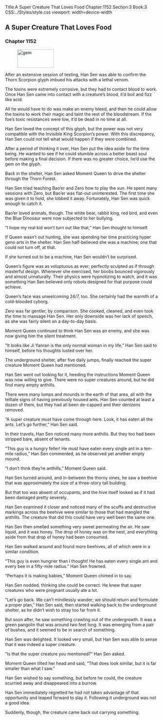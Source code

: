 Title:A Super Creature That Loves Food 
Chapter:1152 
Section:3 
Book:3 
CSS:../Styles/style.css 
viewport: width=device-width
  
## A Super Creature That Loves Food
### Chapter 1152
  
<figure>
	<img src="../Images/gem.gif" alt="gem" id="gem" width="120" height="60" />
</figure>
  

  
After an extensive session of testing, Han Sen was able to confirm the Thorn Scorpion glyph imbued his attacks with a lethal venom.

The toxins were extremely corrosive, but they had to contact blood to work. Once Han Sen came into contact with a creature’s blood, it’d boil and fizz like acid.

All he would have to do was make an enemy bleed, and then he could allow the toxins to work their magic and taint the rest of the bloodstream. If the foe’s toxic resistances were low, it’d be dead in no time at all.

Han Sen loved the concept of this glyph, but the power was not very compatible with the Invisible King Scorpion’s power. With this discrepancy, Han Sen could not tell what would happen if they were combined.

After a period of thinking it over, Han Sen put the idea aside for the time being. He wanted to see if he could stumble across a better beast soul before making a final decision. If there was no greater choice, he’d use the gem on the glyph.

Back in the shelter, Han Sen asked Moment Queen to drive the shelter through the Thorn Forest.

Han Sen tried teaching Bao’er and Zero how to play the xun. He spent many sessions with Zero, but Bao’er was flat-out uninterested. The first time she was given it to hold, she lobbed it away. Fortunately, Han Sen was quick enough to catch it.

Bao’er loved animals, though. The white bear, rabbit king, red bird, and even the Blue Dinosaur were now subjected to her bullying.

“I hope my real kid won’t turn out like that,” Han Sen thought to himself.

If Queen wasn’t out hunting, she was spending her time practicing hyper geno arts in the shelter. Han Sen half-believed she was a machine; one that could not turn off, at that.

If she turned out to be a machine, Han Sen wouldn’t be surprised.

Queen’s figure was as voluptuous as ever; perfectly sculpted as if through masterful design. Whenever she exercised, her boobs bounced vigorously and almost unnaturally. Their physics were hypnotizing to watch, and it was something Han Sen believed only robots designed for that purpose could achieve.

Queen’s face was unwelcoming 24/7, too. She certainly had the warmth of a cold-blooded cyborg.

Zero was far gentler, by comparison. She cooked, cleaned, and even took the time to massage Han Sen. Her only downside was her lack of speech, as she was fairly silent on a day-to-day basis.

Moment Queen continued to think Han Sen was an enemy, and she was now giving him the silent treatment.

“It looks like Ji Yanran is the only normal woman in my life,” Han Sen said to himself, before his thoughts lusted over her.

The underground shelter, after five daily jumps, finally reached the super creature Moment Queen had mentioned.

Han Sen went out looking for it, heeding the instructions Moment Queen was now willing to give. There were no super creatures around, but he did find many empty anthills.

There were many lumps and mounds in the earth of that area, all with the telltale signs of having previously housed ants. Han Sen counted at least a dozen of them, but they had all been de-capped and their denizens removed.

“A super creature must have come through here. Look, it has eaten all the ants. Let’s go further,” Han Sen said.

In their travels, Han Sen noticed many more anthills. But they too had been stripped bare, absent of tenants.

“This guy is a hungry feller! He must have eaten every single ant in a ten-mile radius,” Han Sen commented, as he observed yet another empty mound.

“I don’t think they’re anthills,” Moment Queen said.

Han Sen turned around, and in-between the thorny vines, he saw a beehive that was approximately the size of a three-story tall building.

But that too was absent of occupants, and the hive itself looked as if it had been damaged pretty severely.

Han Sen examined it closer and noticed many of the scuffs and destructive markings across the beehive were similar to those that had mangled the anthills. The creature that did this could have very well been the same one.

Han Sen then smelled something very sweet permeating the air. He saw liquid, and it was honey. The drop of honey was on the nest, and everything aside from that drop of honey had been consumed.

Han Sen walked around and found more beehives, all of which were in a similar condition.

“This guy is even hungrier than I thought! He has eaten every single ant and every bee in a fifty-mile radius.” Han Sen frowned.

“Perhaps it is making babies,” Moment Queen chimed in to say.

Han Sen nodded, thinking she could be correct. He knew that super creatures who were pregnant usually ate a lot.

“Let’s go back. We can’t mindlessly wander; we should return and formulate a proper plan,” Han Sen said, then started walking back to the underground shelter, as he didn’t wish to stray too far from it.

But soon after, he saw something crawling out of the undergrowth. It was a green pangolin that was around two feet long. It was emerging from a pair of bushes, and it seemed to be in search of something.

Han Sen was delighted. It looked very small, but Han Sen was able to sense that it was indeed a super creature.

“Is that the super creature you mentioned?” Han Sen asked.

Moment Queen tilted her head and said, “That does look similar, but it is far smaller than what I saw.”

Han Sen wished to say something, but before he could, the creature scurried away and disappeared into a burrow.

Han Sen immediately regretted he had not taken advantage of that opportunity and leaped forward to slay it. Following it underground was not a good idea.

Suddenly, though, the creature came back out carrying something.